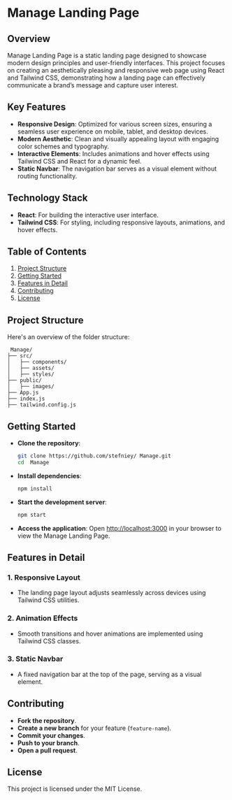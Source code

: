 # Manage Landing Page

## Overview
Manage Landing Page is a static landing page designed to showcase modern design principles and user-friendly interfaces. This project focuses on creating an aesthetically pleasing and responsive web page using React and Tailwind CSS, demonstrating how a landing page can effectively communicate a brand’s message and capture user interest.

## Key Features
- **Responsive Design**: Optimized for various screen sizes, ensuring a seamless user experience on mobile, tablet, and desktop devices.
- **Modern Aesthetic**: Clean and visually appealing layout with engaging color schemes and typography.
- **Interactive Elements**: Includes animations and hover effects using Tailwind CSS and React for a dynamic feel.
- **Static Navbar**: The navigation bar serves as a visual element without routing functionality.

## Technology Stack
- **React**: For building the interactive user interface.
- **Tailwind CSS**: For styling, including responsive layouts, animations, and hover effects.

## Table of Contents
1. [Project Structure](#project-structure)
2. [Getting Started](#getting-started)
3. [Features in Detail](#features-in-detail)
4. [Contributing](#contributing)
5. [License](#license)

## Project Structure
Here's an overview of the folder structure:
```
 Manage/
├── src/
│   ├── components/
│   ├── assets/
│   ├── styles/
├── public/
│   ├── images/
├── App.js
├── index.js
├── tailwind.config.js
```

## Getting Started

- **Clone the repository**:
  ```bash
  git clone https://github.com/stefniey/ Manage.git
  cd  Manage
  ```

- **Install dependencies**:
  ```bash
  npm install
  ```

- **Start the development server**:
  ```bash
  npm start
  ```

- **Access the application**: Open [http://localhost:3000](http://localhost:3000) in your browser to view the Manage Landing Page.

## Features in Detail
### 1. Responsive Layout
- The landing page layout adjusts seamlessly across devices using Tailwind CSS utilities.

### 2. Animation Effects
- Smooth transitions and hover animations are implemented using Tailwind CSS classes.

### 3. Static Navbar
- A fixed navigation bar at the top of the page, serving as a visual element.

## Contributing
- **Fork the repository**.
- **Create a new branch** for your feature (`feature-name`).
- **Commit your changes**.
- **Push to your branch**.
- **Open a pull request**.

## License
This project is licensed under the MIT License.


